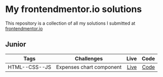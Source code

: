 # My frontendmentor.io solutions

This repository is a collection of all my solutions I submitted at [frontendmentor.io](https://www.frontendmentor.io/home)

## Junior

| Tags          |        Challenges        |                                          Live |                                                                                      Code |
| ------------- | :----------------------: | --------------------------------------------: | ----------------------------------------------------------------------------------------: |
| HTML--CSS--JS | Expenses chart component | [Live](https://expense-chart-lp.netlify.app/) | [Code](https://github.com/Lokesh8055/frontendmentor.io/tree/main/expense-chart-challenge) |